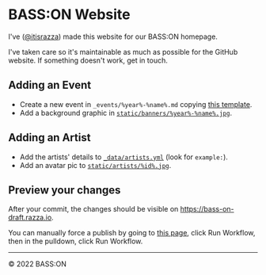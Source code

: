 # BASS:ON Website

I've ([@itisrazza]) made this website for our BASS:ON homepage.

I've taken care so it's maintainable as much as possible for the GitHub website. If something doesn't work, get in touch.

## Adding an Event

* Create a new event in `_events/%year%-%name%.md` copying [this template](_events/example-rave.md).
* Add a background graphic in [`static/banners/%year%-%name%.jpg`](static/banners).

## Adding an Artist

* Add the artists' details to [`_data/artists.yml`](_data/artists.yml) (look for `example:`).
* Add an avatar pic to [`static/artists/%id%.jpg`](static/artists).

## Preview your changes

After your commit, the changes should be visible on https://bass-on-draft.razza.io.

You can manually force a publish by going to [this page](https://github.com/itisrazza/bass.on/actions/workflows/jekyll.yml), click Run Workflow, then in the pulldown, click Run Workflow.

---

&copy; 2022 BASS:ON

[@itisrazza]: https://github.com/itisrazza
